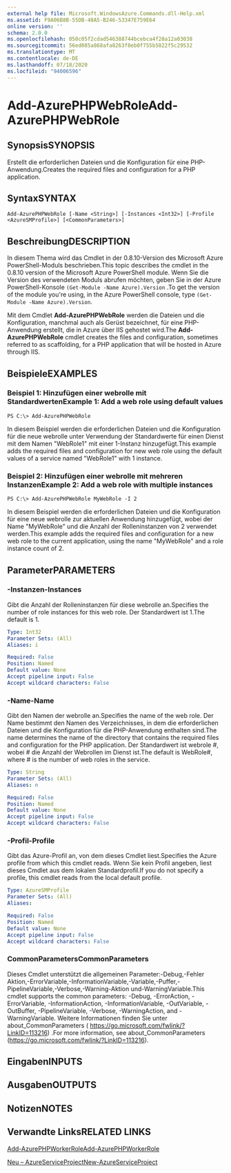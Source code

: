 ```yaml
---
external help file: Microsoft.WindowsAzure.Commands.dll-Help.xml
ms.assetid: F9A06B8B-55DB-48A5-B246-53347E759E64
online version: ''
schema: 2.0.0
ms.openlocfilehash: 050c05f2cdad546388744bcebca4f28a12a03038
ms.sourcegitcommit: 56ed085a868afa8263f8eb0f755b5822f5c29532
ms.translationtype: MT
ms.contentlocale: de-DE
ms.lasthandoff: 07/18/2020
ms.locfileid: "94006596"
---
```

# <span data-ttu-id="ee8c7-101">Add-AzurePHPWebRole</span><span class="sxs-lookup"><span data-stu-id="ee8c7-101">Add-AzurePHPWebRole</span></span>

## <span data-ttu-id="ee8c7-102">Synopsis</span><span class="sxs-lookup"><span data-stu-id="ee8c7-102">SYNOPSIS</span></span>
<span data-ttu-id="ee8c7-103">Erstellt die erforderlichen Dateien und die Konfiguration für eine PHP-Anwendung.</span><span class="sxs-lookup"><span data-stu-id="ee8c7-103">Creates the required files and configuration for a PHP application.</span></span>

## <span data-ttu-id="ee8c7-104">Syntax</span><span class="sxs-lookup"><span data-stu-id="ee8c7-104">SYNTAX</span></span>

```
Add-AzurePHPWebRole [-Name <String>] [-Instances <Int32>] [-Profile <AzureSMProfile>] [<CommonParameters>]
```

## <span data-ttu-id="ee8c7-105">Beschreibung</span><span class="sxs-lookup"><span data-stu-id="ee8c7-105">DESCRIPTION</span></span>
<span data-ttu-id="ee8c7-106">In diesem Thema wird das Cmdlet in der 0.8.10-Version des Microsoft Azure PowerShell-Moduls beschrieben.</span><span class="sxs-lookup"><span data-stu-id="ee8c7-106">This topic describes the cmdlet in the 0.8.10 version of the Microsoft Azure PowerShell module.</span></span>
<span data-ttu-id="ee8c7-107">Wenn Sie die Version des verwendeten Moduls abrufen möchten, geben Sie in der Azure PowerShell-Konsole `(Get-Module -Name Azure).Version` .</span><span class="sxs-lookup"><span data-stu-id="ee8c7-107">To get the version of the module you're using, in the Azure PowerShell console, type `(Get-Module -Name Azure).Version`.</span></span>

<span data-ttu-id="ee8c7-108">Mit dem Cmdlet **Add-AzurePHPWebRole** werden die Dateien und die Konfiguration, manchmal auch als Gerüst bezeichnet, für eine PHP-Anwendung erstellt, die in Azure über IIS gehostet wird.</span><span class="sxs-lookup"><span data-stu-id="ee8c7-108">The **Add-AzurePHPWebRole** cmdlet creates the files and configuration, sometimes referred to as scaffolding, for a PHP application that will be hosted in Azure through IIS.</span></span>

## <span data-ttu-id="ee8c7-109">Beispiele</span><span class="sxs-lookup"><span data-stu-id="ee8c7-109">EXAMPLES</span></span>

### <span data-ttu-id="ee8c7-110">Beispiel 1: Hinzufügen einer webrolle mit Standardwerten</span><span class="sxs-lookup"><span data-stu-id="ee8c7-110">Example 1: Add a web role using default values</span></span>
```
PS C:\> Add-AzurePHPWebRole
```

<span data-ttu-id="ee8c7-111">In diesem Beispiel werden die erforderlichen Dateien und die Konfiguration für die neue webrolle unter Verwendung der Standardwerte für einen Dienst mit dem Namen "WebRole1" mit einer 1-Instanz hinzugefügt.</span><span class="sxs-lookup"><span data-stu-id="ee8c7-111">This example adds the required files and configuration for new web role using the default values of a service named "WebRole1" with 1 instance.</span></span>

### <span data-ttu-id="ee8c7-112">Beispiel 2: Hinzufügen einer webrolle mit mehreren Instanzen</span><span class="sxs-lookup"><span data-stu-id="ee8c7-112">Example 2: Add a web role with multiple instances</span></span>
```
PS C:\> Add-AzurePHPWebRole MyWebRole -I 2
```

<span data-ttu-id="ee8c7-113">In diesem Beispiel werden die erforderlichen Dateien und die Konfiguration für eine neue webrolle zur aktuellen Anwendung hinzugefügt, wobei der Name "MyWebRole" und die Anzahl der Rolleninstanzen von 2 verwendet werden.</span><span class="sxs-lookup"><span data-stu-id="ee8c7-113">This example adds the required files and configuration for a new web role to the current application, using the name "MyWebRole" and a role instance count of 2.</span></span>

## <span data-ttu-id="ee8c7-114">Parameter</span><span class="sxs-lookup"><span data-stu-id="ee8c7-114">PARAMETERS</span></span>

### <span data-ttu-id="ee8c7-115">-Instanzen</span><span class="sxs-lookup"><span data-stu-id="ee8c7-115">-Instances</span></span>
<span data-ttu-id="ee8c7-116">Gibt die Anzahl der Rolleninstanzen für diese webrolle an.</span><span class="sxs-lookup"><span data-stu-id="ee8c7-116">Specifies the number of role instances for this web role.</span></span>
<span data-ttu-id="ee8c7-117">Der Standardwert ist 1.</span><span class="sxs-lookup"><span data-stu-id="ee8c7-117">The default is 1.</span></span>

```yaml
Type: Int32
Parameter Sets: (All)
Aliases: i

Required: False
Position: Named
Default value: None
Accept pipeline input: False
Accept wildcard characters: False
```

### <span data-ttu-id="ee8c7-118">-Name</span><span class="sxs-lookup"><span data-stu-id="ee8c7-118">-Name</span></span>
<span data-ttu-id="ee8c7-119">Gibt den Namen der webrolle an.</span><span class="sxs-lookup"><span data-stu-id="ee8c7-119">Specifies the name of the web role.</span></span>
<span data-ttu-id="ee8c7-120">Der Name bestimmt den Namen des Verzeichnisses, in dem die erforderlichen Dateien und die Konfiguration für die PHP-Anwendung enthalten sind.</span><span class="sxs-lookup"><span data-stu-id="ee8c7-120">The name determines the name of the directory that contains the required files and configuration for the PHP application.</span></span>
<span data-ttu-id="ee8c7-121">Der Standardwert ist webrole #, wobei # die Anzahl der Webrollen im Dienst ist.</span><span class="sxs-lookup"><span data-stu-id="ee8c7-121">The default is WebRole#, where # is the number of web roles in the service.</span></span>

```yaml
Type: String
Parameter Sets: (All)
Aliases: n

Required: False
Position: Named
Default value: None
Accept pipeline input: False
Accept wildcard characters: False
```

### <span data-ttu-id="ee8c7-122">-Profil</span><span class="sxs-lookup"><span data-stu-id="ee8c7-122">-Profile</span></span>
<span data-ttu-id="ee8c7-123">Gibt das Azure-Profil an, von dem dieses Cmdlet liest.</span><span class="sxs-lookup"><span data-stu-id="ee8c7-123">Specifies the Azure profile from which this cmdlet reads.</span></span>
<span data-ttu-id="ee8c7-124">Wenn Sie kein Profil angeben, liest dieses Cmdlet aus dem lokalen Standardprofil.</span><span class="sxs-lookup"><span data-stu-id="ee8c7-124">If you do not specify a profile, this cmdlet reads from the local default profile.</span></span>

```yaml
Type: AzureSMProfile
Parameter Sets: (All)
Aliases: 

Required: False
Position: Named
Default value: None
Accept pipeline input: False
Accept wildcard characters: False
```

### <span data-ttu-id="ee8c7-125">CommonParameters</span><span class="sxs-lookup"><span data-stu-id="ee8c7-125">CommonParameters</span></span>
<span data-ttu-id="ee8c7-126">Dieses Cmdlet unterstützt die allgemeinen Parameter:-Debug,-Fehler Aktion,-ErrorVariable,-InformationVariable,-Variable,-Puffer,-PipelineVariable,-Verbose,-Warning-Aktion und-WarningVariable.</span><span class="sxs-lookup"><span data-stu-id="ee8c7-126">This cmdlet supports the common parameters: -Debug, -ErrorAction, -ErrorVariable, -InformationAction, -InformationVariable, -OutVariable, -OutBuffer, -PipelineVariable, -Verbose, -WarningAction, and -WarningVariable.</span></span> <span data-ttu-id="ee8c7-127">Weitere Informationen finden Sie unter about_CommonParameters ( https://go.microsoft.com/fwlink/?LinkID=113216) .</span><span class="sxs-lookup"><span data-stu-id="ee8c7-127">For more information, see about_CommonParameters (https://go.microsoft.com/fwlink/?LinkID=113216).</span></span>

## <span data-ttu-id="ee8c7-128">Eingaben</span><span class="sxs-lookup"><span data-stu-id="ee8c7-128">INPUTS</span></span>

## <span data-ttu-id="ee8c7-129">Ausgaben</span><span class="sxs-lookup"><span data-stu-id="ee8c7-129">OUTPUTS</span></span>

## <span data-ttu-id="ee8c7-130">Notizen</span><span class="sxs-lookup"><span data-stu-id="ee8c7-130">NOTES</span></span>

## <span data-ttu-id="ee8c7-131">Verwandte Links</span><span class="sxs-lookup"><span data-stu-id="ee8c7-131">RELATED LINKS</span></span>

[<span data-ttu-id="ee8c7-132">Add-AzurePHPWorkerRole</span><span class="sxs-lookup"><span data-stu-id="ee8c7-132">Add-AzurePHPWorkerRole</span></span>](./Add-AzurePHPWorkerRole.md)

[<span data-ttu-id="ee8c7-133">Neu – AzureServiceProject</span><span class="sxs-lookup"><span data-stu-id="ee8c7-133">New-AzureServiceProject</span></span>](./New-AzureServiceProject.md)


